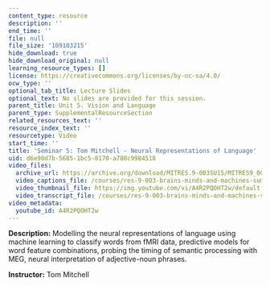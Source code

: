 ```yaml
---
content_type: resource
description: ''
end_time: ''
file: null
file_size: '109103215'
hide_download: true
hide_download_original: null
learning_resource_types: []
license: https://creativecommons.org/licenses/by-nc-sa/4.0/
ocw_type: ''
optional_tab_title: Lecture Slides
optional_text: No slides are provided for this session.
parent_title: Unit 5. Vision and Language
parent_type: SupplementalResourceSection
related_resources_text: ''
resource_index_text: ''
resourcetype: Video
start_time: ''
title: 'Seminar 5: Tom Mitchell - Neural Representations of Language'
uid: d6e90d7b-5685-1bc5-8170-a780c9984518
video_files:
  archive_url: https://archive.org/download/MITRES.9-003SU15/MITRES9_003SU15_Seminar_5_300k.mp4
  video_captions_file: /courses/res-9-003-brains-minds-and-machines-summer-course-summer-2015/66328dc743b652f2b47850c069a230ea_A4R2PQOHT2w.vtt
  video_thumbnail_file: https://img.youtube.com/vi/A4R2PQOHT2w/default.jpg
  video_transcript_file: /courses/res-9-003-brains-minds-and-machines-summer-course-summer-2015/7368c7faa6324bcc3126ee48f904d722_A4R2PQOHT2w.pdf
video_metadata:
  youtube_id: A4R2PQOHT2w
---
```


**Description:** Modelling the neural representations of language using machine learning to classify words from fMRI data, predictive models for word feature combinations, probing the timing of semantic processing with MEG, neural interpretation of adjective-noun phrases.

**Instructor:** Tom Mitchell

